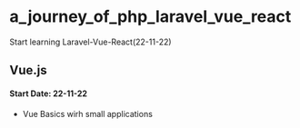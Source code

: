 # a_journey_of_php_laravel_vue_react
Start learning Laravel-Vue-React(22-11-22)

## Vue.js
#### Start Date: 22-11-22
* Vue Basics wirh small applications